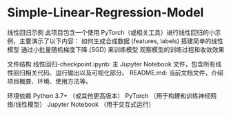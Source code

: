 # Simple-Linear-Regression-Model
线性回归示例
  此项目包含一个使用 PyTorch（或相关工具）进行线性回归的小示例，主要演示了以下内容：
  如何生成合成数据 (features, labels)
  搭建简单的线性模型
  通过小批量随机梯度下降 (SGD) 来训练模型
  观察模型的训练过程和收敛效果

文件结构
  线性回归-checkpoint.ipynb:
  主 Jupyter Notebook 文件，包含所有线性回归相关代码、运行输出以及可视化部分。
  README.md:
  当前文档文件，介绍项目概要、环境、使用方法等。

环境依赖
  Python 3.7+ （或其他更高版本）
  PyTorch （用于构建和训练神经网络/线性模型）
  Jupyter Notebook （用于交互式运行）

